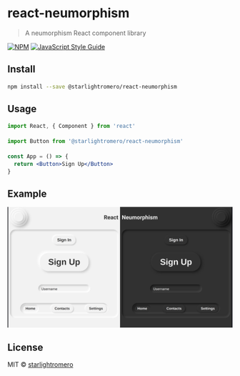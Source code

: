 # react-neumorphism

> A neumorphism React component library

[![NPM](https://img.shields.io/npm/v/react-neumorphism.svg)](https://www.npmjs.com/package/react-neumorphism) [![JavaScript Style Guide](https://img.shields.io/badge/code_style-standard-brightgreen.svg)](https://standardjs.com)

## Install

```bash
npm install --save @starlightromero/react-neumorphism
```

## Usage

```jsx
import React, { Component } from 'react'

import Button from '@starlightromero/react-neumorphism'

const App = () => {
  return <Button>Sign Up</Button>
}
```

## Example

![React Neumorphism Example](./react-neumorphism.png)

## License

MIT © [starlightromero](https://github.com/starlightromero)
